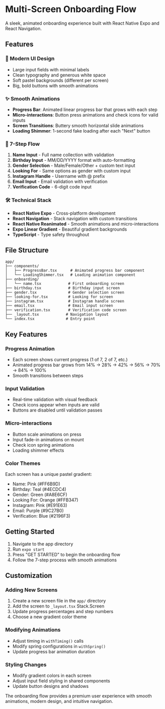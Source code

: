 # Multi-Screen Onboarding Flow

A sleek, animated onboarding experience built with React Native Expo and React Navigation.

## Features

### 🎨 Modern UI Design
- Large input fields with minimal labels
- Clean typography and generous white space
- Soft pastel backgrounds (different per screen)
- Big, bold buttons with smooth animations

### ✨ Smooth Animations
- **Progress Bar**: Animated linear progress bar that grows with each step
- **Micro-interactions**: Button press animations and check icons for valid inputs
- **Screen Transitions**: Buttery smooth horizontal slide animations
- **Loading Shimmer**: 1-second fake loading after each "Next" button

### 📱 7-Step Flow
1. **Name Input** - Full name collection with validation
2. **Birthday Input** - MM/DD/YYYY format with auto-formatting
3. **Gender Selection** - Male/Female/Other + custom text input
4. **Looking For** - Same options as gender with custom input
5. **Instagram Handle** - Username with @ prefix
6. **Email Input** - Email validation with verification
7. **Verification Code** - 6-digit code input

### 🛠 Technical Stack
- **React Native Expo** - Cross-platform development
- **React Navigation** - Stack navigation with custom transitions
- **React Native Reanimated** - Smooth animations and micro-interactions
- **Expo Linear Gradient** - Beautiful gradient backgrounds
- **TypeScript** - Type safety throughout

## File Structure

```
app/
├── components/
│   ├── ProgressBar.tsx      # Animated progress bar component
│   └── LoadingShimmer.tsx   # Loading animation component
├── onboarding/
│   └── name.tsx            # First onboarding screen
├── birthday.tsx            # Birthday input screen
├── gender.tsx              # Gender selection screen
├── looking-for.tsx         # Looking for screen
├── instagram.tsx           # Instagram handle screen
├── email.tsx               # Email input screen
├── verification.tsx        # Verification code screen
├── _layout.tsx            # Navigation layout
└── index.tsx              # Entry point
```

## Key Features

### Progress Animation
- Each screen shows current progress (1 of 7, 2 of 7, etc.)
- Animated progress bar grows from 14% → 28% → 42% → 56% → 70% → 84% → 100%
- Smooth transitions between steps

### Input Validation
- Real-time validation with visual feedback
- Check icons appear when inputs are valid
- Buttons are disabled until validation passes

### Micro-interactions
- Button scale animations on press
- Input fade-in animations on mount
- Check icon spring animations
- Loading shimmer effects

### Color Themes
Each screen has a unique pastel gradient:
- Name: Pink (#FF6B9D)
- Birthday: Teal (#4ECDC4)
- Gender: Green (#A8E6CF)
- Looking For: Orange (#FFB347)
- Instagram: Pink (#E91E63)
- Email: Purple (#9C27B0)
- Verification: Blue (#2196F3)

## Getting Started

1. Navigate to the app directory
2. Run `expo start`
3. Press "GET STARTED" to begin the onboarding flow
4. Follow the 7-step process with smooth animations

## Customization

### Adding New Screens
1. Create a new screen file in the `app/` directory
2. Add the screen to `_layout.tsx` Stack.Screen
3. Update progress percentages and step numbers
4. Choose a new gradient color theme

### Modifying Animations
- Adjust timing in `withTiming()` calls
- Modify spring configurations in `withSpring()`
- Update progress bar animation duration

### Styling Changes
- Modify gradient colors in each screen
- Adjust input field styling in shared components
- Update button designs and shadows

The onboarding flow provides a premium user experience with smooth animations, modern design, and intuitive navigation. 